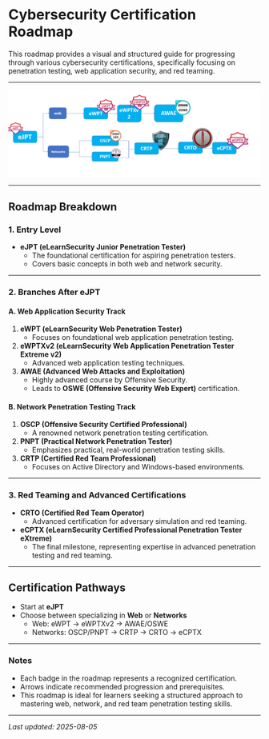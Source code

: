 # Cybersecurity Certification Roadmap

This roadmap provides a visual and structured guide for progressing through various cybersecurity certifications, specifically focusing on penetration testing, web application security, and red teaming.

---

![Cybersecurity Certification Roadmap](https://github.com/dewcode91/cyber-security-roadmap/blob/main/cyber-security-roadmap.png)

---

## Roadmap Breakdown

### 1. Entry Level

- **eJPT (eLearnSecurity Junior Penetration Tester)**
  - The foundational certification for aspiring penetration testers.
  - Covers basic concepts in both web and network security.

---

### 2. Branches After eJPT

#### A. Web Application Security Track

1. **eWPT (eLearnSecurity Web Penetration Tester)**
   - Focuses on foundational web application penetration testing.
2. **eWPTXv2 (eLearnSecurity Web Application Penetration Tester Extreme v2)**
   - Advanced web application testing techniques.
3. **AWAE (Advanced Web Attacks and Exploitation)**
   - Highly advanced course by Offensive Security.
   - Leads to **OSWE (Offensive Security Web Expert)** certification.

#### B. Network Penetration Testing Track

1. **OSCP (Offensive Security Certified Professional)**
   - A renowned network penetration testing certification.
2. **PNPT (Practical Network Penetration Tester)**
   - Emphasizes practical, real-world penetration testing skills.
3. **CRTP (Certified Red Team Professional)**
   - Focuses on Active Directory and Windows-based environments.

---

### 3. Red Teaming and Advanced Certifications

- **CRTO (Certified Red Team Operator)**
  - Advanced certification for adversary simulation and red teaming.
- **eCPTX (eLearnSecurity Certified Professional Penetration Tester eXtreme)**
  - The final milestone, representing expertise in advanced penetration testing and red teaming.

---

## Certification Pathways

- Start at **eJPT**
- Choose between specializing in **Web** or **Networks**
  - Web: eWPT → eWPTXv2 → AWAE/OSWE
  - Networks: OSCP/PNPT → CRTP → CRTO → eCPTX

---

### Notes

- Each badge in the roadmap represents a recognized certification.
- Arrows indicate recommended progression and prerequisites.
- This roadmap is ideal for learners seeking a structured approach to mastering web, network, and red team penetration testing skills.

---

_Last updated: 2025-08-05_
